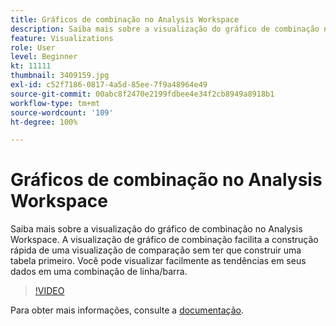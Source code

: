 ```yaml
---
title: Gráficos de combinação no Analysis Workspace
description: Saiba mais sobre a visualização do gráfico de combinação no Analysis Workspace. A visualização de gráfico de combinação facilita a construção rápida de uma visualização de comparação sem ter que construir uma tabela primeiro. Você pode visualizar facilmente as tendências em seus dados em uma combinação de linha/barra.
feature: Visualizations
role: User
level: Beginner
kt: 11111
thumbnail: 3409159.jpg
exl-id: c52f7186-0817-4a5d-85ee-7f9a48964e49
source-git-commit: 00abc8f2470e2199fdbee4e34f2cb8949a8918b1
workflow-type: tm+mt
source-wordcount: '109'
ht-degree: 100%

---
```


# Gráficos de combinação no Analysis Workspace

Saiba mais sobre a visualização do gráfico de combinação no Analysis Workspace. A visualização de gráfico de combinação facilita a construção rápida de uma visualização de comparação sem ter que construir uma tabela primeiro. Você pode visualizar facilmente as tendências em seus dados em uma combinação de linha/barra.

>[!VIDEO](https://video.tv.adobe.com/v/3409159/?quality=12&learn=on)

Para obter mais informações, consulte a [documentação](https://experienceleague.adobe.com/docs/analytics/analyze/analysis-workspace/visualizations/combo-charts.html?lang=pt-BR).
